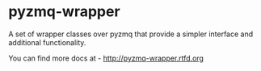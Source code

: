 pyzmq-wrapper
=============

A set of wrapper classes over pyzmq that provide a simpler interface and additional functionality.

You can find more docs at - http://pyzmq-wrapper.rtfd.org



